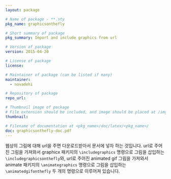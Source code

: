 ```yaml
---
layout: package

# Name of package - **.sty
pkg_name: graphicsonthefly

# Short summary of package
pkg_summary: Import and include graphics from url

# Version of package
version: 2015-04-20

# License of package
license: 

# Maintainer of package (can be listed if many)
maintainer: 
  - novadehi

# Repository of package
repo_url: 

# Thumbnail image of package
# File extension should be included, and image should be placed at /img/pkg.
thumbnail: 

# Filename of documentation at <pkg_name>/doc/latex/<pkg_name>/
doc: graphicsonthefly-doc.pdf
---
```


웹상의 그림에 대해 url을 주면 다운로드받아서 문서에 넣자 하는 것입니다. url로 주어진 그림을 가져와서 graphicx 패키지의 `\includegraphics` 명령으로 그림을 삽입하는 `\includegraphicsonthefly`와, url로 주어진 animated gif 그림을 가져와서 animate 패키지의 `\animategraphics` 명령으로 그림을 삽입하는 `\animatedgifonthefly` 두 개의 명령으로 이루어져 있습니다.
